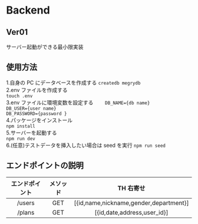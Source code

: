 # Backend

## Ver01

サーバー起動ができる最小限実装

## 使用方法

1.自身の PC にデータベースを作成する
`createdb megrydb`  
2.env ファイルを作成する  
`touch .env`  
3.env ファイルに環境変数を設定する　　
`DB_NAME={db name}`  
`DB_USER={user name}`  
`DB_PASSWORD={password }`  
4.パッケージをインストール  
`npm install`  
5.サーバーを起動する  
`npm run dev`  
6.(任意)テストデータを挿入したい場合は seed を実行
`npm run seed`

## エンドポイントの説明

| エンドポイント | メソッド |               TH 右寄せ                |
| :------------: | :------: | :------------------------------------: |
|     /users     |   GET    | [{id,name,nickname,gender,department}] |
|     /plans     |   GET    |      [{id,date,address,user_id}]       |
